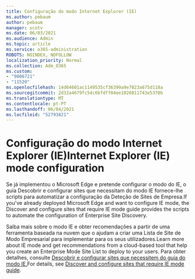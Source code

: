 ```yaml
---
title: Configuração do modo Internet Explorer (IE)
ms.author: pebaum
author: pebaum
manager: scotv
ms.date: 06/03/2021
ms.audience: Admin
ms.topic: article
ms.service: o365-administration
ROBOTS: NOINDEX, NOFOLLOW
localization_priority: Normal
ms.collection: Adm_O365
ms.custom:
- "9006721"
- "11520"
ms.openlocfilehash: 14d64601ac1149535cf36399a9e7023a675d118a
ms.sourcegitcommit: 2d32a4679fc54c6bfdff04ee1026811743e5370b
ms.translationtype: MT
ms.contentlocale: pt-PT
ms.lasthandoff: 06/04/2021
ms.locfileid: "52793821"
---
```

# <a name="internet-explorer-ie-mode-configuration"></a><span data-ttu-id="391be-102">Configuração do modo Internet Explorer (IE)</span><span class="sxs-lookup"><span data-stu-id="391be-102">Internet Explorer (IE) mode configuration</span></span>

<span data-ttu-id="391be-103">Se já implementou o Microsoft Edge e pretende configurar o modo do IE, o guia Descobrir e configurar sites que necessitam do modo IE fornece-lhe scripts para automatizar a configuração da Deteção de Sites de Empresa.</span><span class="sxs-lookup"><span data-stu-id="391be-103">If you've already deployed ‎Microsoft Edge‎ and want to configure IE mode, the Discover and configure sites that require IE mode guide provides the scripts to automate the configuration of Enterprise Site Discovery.</span></span> 

<span data-ttu-id="391be-104">Saiba mais sobre o modo IE e obter recomendações a partir de uma ferramenta baseada na nuvem que o ajudam a criar uma Lista de Site de Modo Empresarial para implementar para os seus utilizadores.</span><span class="sxs-lookup"><span data-stu-id="391be-104">Learn more about IE mode and get recommendations from a cloud-based tool that help you create an Enterprise Mode Site List to deploy to your users.</span></span> <span data-ttu-id="391be-105">Para obter detalhes, consulte [Descobrir e configurar sites que necessitem do guia do modo IE.](https://admin.microsoft.com/AdminPortal/Home?#/modernonboarding/configureiemode)</span><span class="sxs-lookup"><span data-stu-id="391be-105">For details, see [Discover and configure sites that require IE mode guide](https://admin.microsoft.com/AdminPortal/Home?#/modernonboarding/configureiemode).</span></span>